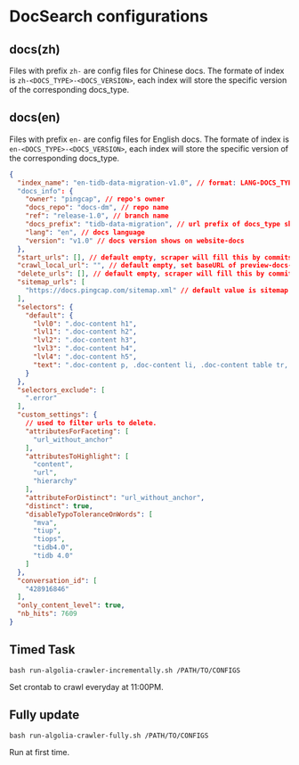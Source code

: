 # DocSearch configurations

## docs(zh)

Files with prefix `zh-` are config files for Chinese docs. The formate of index is `zh-<DOCS_TYPE>-<DOCS_VERSION>`, each index will store the specific version of the corresponding docs_type.

## docs(en)

Files with prefix `en-` are config files for English docs. The formate of index is `en-<DOCS_TYPE>-<DOCS_VERSION>`, each index will store the specific version of the corresponding docs_type.

```json
{
  "index_name": "en-tidb-data-migration-v1.0", // format: LANG-DOCS_TYPE-VERSION
  "docs_info": {
    "owner": "pingcap", // repo's owner
    "docs_repo": "docs-dm", // repo name
    "ref": "release-1.0", // branch name
    "docs_prefix": "tidb-data-migration", // url prefix of docs_type shows on website-docs
    "lang": "en", // docs language
    "version": "v1.0" // docs version shows on website-docs
  },
  "start_urls": [], // default empty, scraper will fill this by commits
  "crawl_local_url": "", // default empty, set baseURL of preview-docs-website here when need to crawl before going to production
  "delete_urls": [], // default empty, scraper will fill this by commits
  "sitemap_urls": [
    "https://docs.pingcap.com/sitemap.xml" // default value is sitemap url of offical pingcap website-docs, change it when need to crawl pages before going to production.
  ],
  "selectors": {
    "default": {
      "lvl0": ".doc-content h1",
      "lvl1": ".doc-content h2",
      "lvl2": ".doc-content h3",
      "lvl3": ".doc-content h4",
      "lvl4": ".doc-content h5",
      "text": ".doc-content p, .doc-content li, .doc-content table tr, .doc-content code span"
    }
  },
  "selectors_exclude": [
    ".error"
  ],
  "custom_settings": {
    // used to filter urls to delete.
    "attributesForFaceting": [
      "url_without_anchor"
    ],
    "attributesToHighlight": [
      "content",
      "url",
      "hierarchy"
    ],
    "attributeForDistinct": "url_without_anchor",
    "distinct": true,
    "disableTypoToleranceOnWords": [
      "mva",
      "tiup",
      "tiops",
      "tidb4.0",
      "tidb 4.0"
    ]
  },
  "conversation_id": [
    "428916846"
  ],
  "only_content_level": true,
  "nb_hits": 7609
}
```

## Timed Task

```
bash run-algolia-crawler-incrementally.sh /PATH/TO/CONFIGS
```

Set crontab to crawl everyday at 11:00PM.

## Fully update

```
bash run-algolia-crawler-fully.sh /PATH/TO/CONFIGS
```

Run at first time.